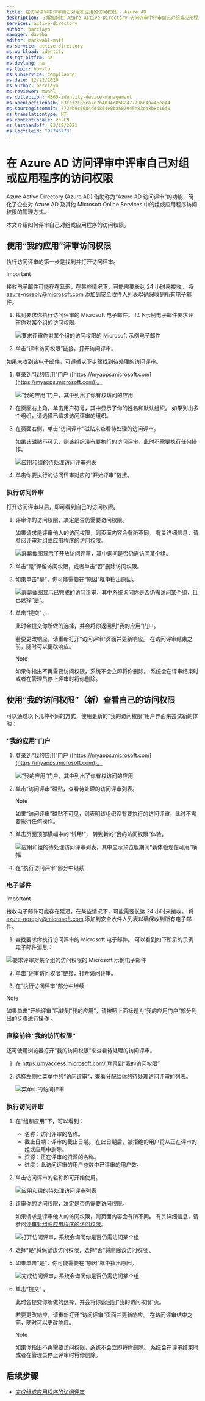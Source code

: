 ```yaml
---
title: 在访问评审中评审自己对组和应用的访问权限 - Azure AD
description: 了解如何在 Azure Active Directory 访问评审中评审自己对组或应用程序的访问权限。
services: active-directory
author: barclayn
manager: daveba
editor: markwahl-msft
ms.service: active-directory
ms.workload: identity
ms.tgt_pltfrm: na
ms.devlang: na
ms.topic: how-to
ms.subservice: compliance
ms.date: 12/22/2020
ms.author: barclayn
ms.reviewer: mwahl
ms.collection: M365-identity-device-management
ms.openlocfilehash: b3fef2f85ca7e7b4034c8582477796d49446ea44
ms.sourcegitcommit: 772eb9c6684dd4864e0ba507945a83e48b8c16f0
ms.translationtype: HT
ms.contentlocale: zh-CN
ms.lasthandoff: 03/19/2021
ms.locfileid: "97746773"
---
```

# <a name="review-access-for-yourself-to-groups-or-applications-in-azure-ad-access-reviews"></a>在 Azure AD 访问评审中评审自己对组或应用程序的访问权限

Azure Active Directory (Azure AD) 借助称为“Azure AD 访问评审”的功能，简化了企业对 Azure AD 及其他 Microsoft Online Services 中的组或应用程序访问权限的管理方式。

本文介绍如何评审自己对组或应用程序的访问权限。

## <a name="review-your-access-using-my-apps"></a>使用“我的应用”评审访问权限

执行访问评审的第一步是找到并打开访问评审。

>[!IMPORTANT]
> 接收电子邮件可能存在延迟，在某些情况下，可能需要长达 24 小时来接收。 将 azure-noreply@microsoft.com 添加到安全收件人列表以确保收到所有电子邮件。

1. 找到要求你执行访问评审的 Microsoft 电子邮件。 以下示例电子邮件要求评审你对某个组的访问权限。

    ![要求评审你对某个组的访问权限的 Microsoft 示例电子邮件](./media/review-your-access/access-review-email.png)

1. 单击“评审访问权限”链接，打开访问评审。

如果未收到该电子邮件，可遵循以下步骤找到待处理的访问评审。

1. 登录到“我的应用”门户 ([https://myapps.microsoft.com](https://myapps.microsoft.com))。

    ![“我的应用”门户，其中列出了你有权访问的应用](./media/review-your-access/myapps-access-panel.png)

1. 在页面右上角，单击用户符号，其中显示了你的姓名和默认组织。 如果列出多个组织，请选择已请求访问评审的组织。

1. 在页面右侧，单击“访问评审”磁贴来查看待处理的访问评审。

    如果该磁贴不可见，则该组织没有要执行的访问评审，此时不需要执行任何操作。

    ![应用和组的待处理访问评审列表](./media/review-your-access/access-reviews-list.png)

1. 单击你要执行的访问评审对应的“开始评审”链接。

### <a name="perform-the-access-review"></a>执行访问评审

打开访问评审以后，即可看到自己的访问权限。

1. 评审你的访问权限，决定是否仍需要访问权限。

    如果请求是评审他人的访问权限，则页面内容会有所不同。 有关详细信息，请参阅[评审对组或应用程序的访问权限](perform-access-review.md)。

    ![屏幕截图显示了开放访问评审，其中询问是否仍需访问某个组。](./media/review-your-access/perform-access-review.png)

1. 单击“是”保留访问权限，或者单击“否”删除访问权限。

1. 如果单击“是”，你可能需要在“原因”框中指出原因。 

    ![屏幕截图显示已完成的访问评审，其中系统询问你是否仍需访问某个组，且已选择“是”。](./media/review-your-access/perform-access-review-submit.png)

1. 单击“提交” 。

    此时会提交你所做的选择，并会将你返回到“我的应用”门户。

    若要更改响应，请重新打开“访问评审”页面并更新响应。 在访问评审结束之前，随时可以更改响应。

    > [!NOTE]
    > 如果你指出不再需要访问权限，系统不会立即将你删除。 系统会在评审结束时或者在管理员停止评审时将你删除。

## <a name="review-your-own-access-using-my-access-new"></a>使用“我的访问权限”（新）查看自己的访问权限

可以通过以下几种不同的方式，使用更新的“我的访问权限”用户界面来尝试新的体验：

### <a name="my-apps-portal"></a>“我的应用”门户

1. 登录到“我的应用”门户 ([https://myapps.microsoft.com](https://myapps.microsoft.com))。

    ![“我的应用”门户，其中列出了你有权访问的应用](./media/review-your-access/myapps-access-panel.png)

2. 单击“访问评审”磁贴，查看待处理的访问评审列表。

    > [!NOTE]
    > 如果“访问评审”磁贴不可见，则表明该组织没有要执行的访问评审，此时不需要执行任何操作。

3. 单击页面顶部横幅中的“试用!”， 转到新的“我的访问权限”体验。

    ![应用和组的待处理访问评审列表，其中显示预览版期间“新体验现在可用”横幅](./media/review-your-access/banner-your-access.png)

4. 在“执行访问评审”部分中继续

### <a name="email"></a>电子邮件

>[!IMPORTANT]
> 接收电子邮件可能存在延迟，在某些情况下，可能需要长达 24 小时来接收。 将 azure-noreply@microsoft.com 添加到安全收件人列表以确保收到所有电子邮件。

1. 查找要求你执行访问评审的 Microsoft 电子邮件。 可以看到如下所示的示例电子邮件消息：

 ![要求评审对某个组的访问权限的 Microsoft 示例电子邮件](./media/review-your-access/access-review-email-preview.png)

2. 单击“评审访问权限”链接，打开访问评审。

3. 在“执行访问评审”部分中继续

>[!NOTE]
>如果单击“开始评审”后转到“我的应用”，请按照上面标题为“我的应用门户”部分列出的步骤进行操作 。

### <a name="directly-at-my-access"></a>直接前往“我的访问权限”

还可使用浏览器打开“我的访问权限”来查看待处理的访问评审。

1. 在 https://myaccess.microsoft.com/ 登录到“我的访问权限”

2. 选择左侧栏菜单中的“访问评审”，查看分配给你的待处理访问评审的列表。

   ![菜单中的访问评审](./media/review-your-access/access-review-menu.png)

### <a name="perform-the-access-review"></a>执行访问评审

1. 在“组和应用”下，可以看到：
    
    - 名称：访问评审的名称。
    - 截止日期：评审的截止日期。 在此日期后，被拒绝的用户将从正在评审的组或应用中删除。
    - 资源：正在评审的资源的名称。
    - 进度：此访问评审的用户总数中已评审的用户数。
    
2. 单击访问评审的名称即可开始使用。

   ![应用和组的待处理访问评审列表](./media/review-your-access/access-reviews-list-preview.png)

3. 评审你的访问权限，决定是否仍需要访问权限。

    如果请求是评审他人的访问权限，则页面内容会有所不同。 有关详细信息，请参阅[评审对组或应用程序的访问权限](perform-access-review.md)。

    ![打开访问评审，系统会询问你是否仍需访问某个组](./media/review-your-access/review-access-preview.png)

1. 选择“是”将保留该访问权限，选择“否”将删除该访问权限 。

1. 如果单击“是”，你可能需要在“原因”框中指出原因。 

    ![完成访问评审，系统会询问你是否仍需访问某个组](./media/review-your-access/review-access-yes-preview.png)

1. 单击“提交” 。

    此时会提交你所做的选择，并会将你返回到“我的访问权限”页。

    若要更改响应，请重新打开“访问评审”页面并更新响应。 在访问评审结束之前，随时可以更改响应。

    > [!NOTE]
    > 如果你指出不再需要访问权限，系统不会立即将你删除。 系统会在评审结束时或者在管理员停止评审时将你删除。

## <a name="next-steps"></a>后续步骤

- [完成组或应用程序的访问评审](complete-access-review.md)
